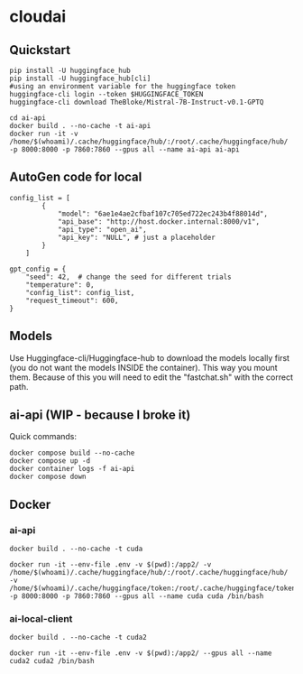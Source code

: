 # cloudai

## Quickstart

```
pip install -U huggingface_hub
pip install -U huggingface_hub[cli]
#using an environment variable for the huggingface token
huggingface-cli login --token $HUGGINGFACE_TOKEN
huggingface-cli download TheBloke/Mistral-7B-Instruct-v0.1-GPTQ

cd ai-api
docker build . --no-cache -t ai-api
docker run -it -v /home/$(whoami)/.cache/huggingface/hub/:/root/.cache/huggingface/hub/ -p 8000:8000 -p 7860:7860 --gpus all --name ai-api ai-api

```

## AutoGen code for local
```
config_list = [
        {
            "model": "6ae1e4ae2cfbaf107c705ed722ec243b4f88014d",
            "api_base": "http://host.docker.internal:8000/v1",
            "api_type": "open_ai",
            "api_key": "NULL", # just a placeholder
        }
    ]

gpt_config = {
    "seed": 42,  # change the seed for different trials
    "temperature": 0,
    "config_list": config_list,
    "request_timeout": 600,
}
```
## Models

Use Huggingface-cli/Huggingface-hub to download the models locally first (you do not want the models INSIDE the container).  This way you mount them.
Because of this you will need to edit the "fastchat.sh" with the correct path.

## ai-api (WIP - because I broke it)

Quick commands:

```
docker compose build --no-cache 
docker compose up -d 
docker container logs -f ai-api 
docker compose down

```

## Docker

### ai-api
```
docker build . --no-cache -t cuda

docker run -it --env-file .env -v $(pwd):/app2/ -v /home/$(whoami)/.cache/huggingface/hub/:/root/.cache/huggingface/hub/ -v /home/$(whoami)/.cache/huggingface/token:/root/.cache/huggingface/token:ro -p 8000:8000 -p 7860:7860 --gpus all --name cuda cuda /bin/bash
```
### ai-local-client
```
docker build . --no-cache -t cuda2

docker run -it --env-file .env -v $(pwd):/app2/ --gpus all --name cuda2 cuda2 /bin/bash
```
